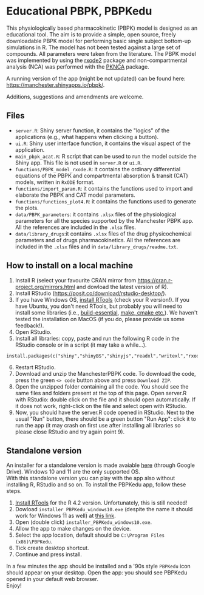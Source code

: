 # Educational PBPK, PBPKedu
This physiologically based pharmacokinetic (PBPK) model is designed as an educational tool. The aim is to provide a simple, open source, freely downloadable PBPK model for performing basic single subject bottom-up simulations in R. The model has not been tested against a large set of compounds. All parameters were taken from the literature. The PBPK model was implemented by using the [rxode2](https://cran.r-project.org/web/packages/rxode2/index.html) package and non-compartmental analysis (NCA) was performed with the [PKNCA](https://cran.r-project.org/web/packages/PKNCA/index.html) package.

A running version of the app (might be not updated) can be found here: https://manchester.shinyapps.io/pbpk/.

Additions, suggestions and amendments are welcome.

## Files
- `server.R`: Shiny server function, it contains the "logics" of the applications (e.g., what happens when clicking a button).
- `ui.R`: Shiny user interface function, it contains the visual aspect of the application.
- `main_pbpk_acat.R`: R script that can be used to run the model outside the Shiny app. This file is not used in `server.R` or `ui.R`.
- `functions/PBPK_model_rxode.R`: it contains the ordinary differential equations of the PBPK and compartmental absorption & transit (CAT) models, written in `RxODE` format.
- `functions/import_param.R`: it contains the functions used to import and elaborate the PBPK and CAT model parameters.
- `functions/functions_plot4.R`: it contains the functions used to generate the plots.
- `data/PBPK_parameters`: it contains `.xlsx` files of the physiological parameters for all the species supported by the Manchester PBPK app. All the references are included in the `.xlsx` files.
- `data/library_drugs`:it contains `.xlsx` files of the drug physicochemical parameters and of drugs pharmacokinetics. All the references are included in the `.xlsx` files and in `data/library_drugs/readme.txt`.

## How to install on a local machine

1. Install R (select your favourite CRAN mirror from https://cran.r-project.org/mirrors.html and dowload the latest version of R).
2. Install RStudio (https://posit.co/download/rstudio-desktop/).
3. If you have Windows OS, [install RTools](https://cran.r-project.org/bin/windows/Rtools/) (check your R version!). If you have Ubuntu, you don't need RTools, but probably you will need to install some libraries (i.e., [build-essential](https://github.com/SystemsForecasting/nlmixr2_on_AWS#install-r-and-rstudio), [make, cmake etc.](https://github.com/SystemsForecasting/nlmixr2_on_AWS#install-tidyverse-and-nlmixr2)). We haven't tested the installation on MacOS (if you do, please provide us some feedback!).
4. Open RStudio.
5. Install all libraries: copy, paste and run the following R code in the RStudio console or in a script (it may take a while...).
```
install.packages(c("shiny","shinyBS","shinyjs","readxl","writexl","rxode2","dplyr","ggplot2","RColorBrewer","gridExtra","PKNCA","shinybusy"))
```
6. Restart RStudio.
7. Download and unzip the ManchesterPBPK code. To download the code, press the green `<> code` button above and press `Download ZIP`.
8. Open the unzipped folder containing all the code. You should see the same files and folders present at the top of this page. Open server.R with RStudio: double click on the file and it should open automatically. If it does not work, right-click on the file and select open with RStudio.
9. Now, you should have the server.R code opened in RStudio. Next to the usual "Run" button, there should be a green button "Run App": click it to run the app (it  may crash on first use after installing all libraries so please close RStudio and try again point 9).


## Standalone version
An installer for a standalone version is made avaiable [here](https://drive.google.com/file/d/1tJAGFH0A9wbhUvd1z6KdHj7yJZJeBbGm/view?usp=sharing) (through Google Drive). Windows 10 and 11 are the only supported OS.  
With this standalone version you can play with the app also without installing R, RStudio and so on. To install the PBPKedu app, follow these steps.  

1. [Install RTools](https://cran.r-project.org/bin/windows/Rtools/) for the R 4.2 version. Unfortunately, this is still needed!
2. Dowload `installer_PBPKedu_windows10.exe` (despite the name it should work for Windows 11 as well) at [this link](https://drive.google.com/file/d/1tJAGFH0A9wbhUvd1z6KdHj7yJZJeBbGm/view?usp=sharing).
3. Open (double click) `installer_PBPKedu_windows10.exe`.
4. Allow the app to make changes on the device.
5. Select the app location, default should be `C:\Program Files (x86)\PBPKedu`.
6. Tick create desktop shortcut.
7. Continue and press install.

In a few minutes the app should be installed and a '90s style `PBPKedu` icon should appear on your desktop. Open the app: you should see PBPKedu opened in your default web browser.  
Enjoy!

